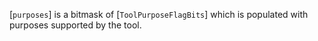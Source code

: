 [`purposes`] is a bitmask of [`ToolPurposeFlagBits`] which is
populated with purposes supported by the tool.